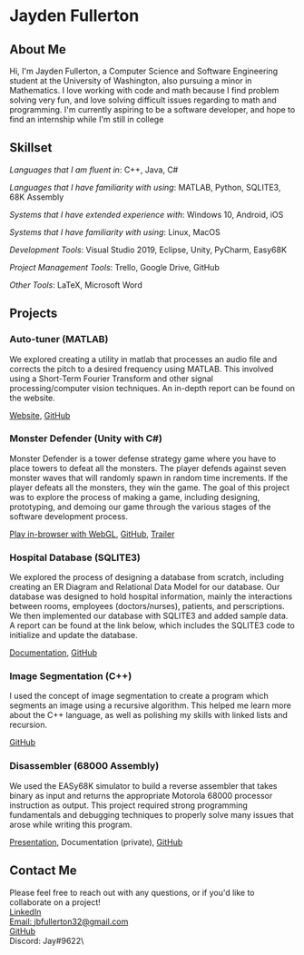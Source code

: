 # Jayden Fullerton

## About Me
Hi, I'm Jayden Fullerton, a Computer Science and Software Engineering student at the University of Washington, also pursuing a minor in Mathematics. I love working with code and math because I find problem solving very fun, and love solving difficult issues regarding to math and programming. I'm currently aspiring to be a software developer, and hope to find an internship while I'm still in college

## Skillset
*Languages that I am fluent in*:
C++, Java, C#

*Languages that I have familiarity with using*:
MATLAB, Python, SQLITE3, 68K Assembly

*Systems that I have extended experience with*:
Windows 10, Android, iOS

*Systems that I have familiarity with using*:
Linux, MacOS

*Development Tools*:
Visual Studio 2019, Eclipse, Unity, PyCharm, Easy68K

*Project Management Tools*:
Trello, Google Drive, GitHub

*Other Tools*:
LaTeX, Microsoft Word

## Projects

### Auto-tuner (MATLAB)
We explored creating a utility in matlab that processes an audio file and corrects the pitch to a desired frequency using MATLAB. This involved using a Short-Term Fourier Transform and other signal processing/computer vision techniques. An in-depth report can be found on the website.

[Website](https://lizzy.wiki/autotuner/), [GitHub](https://github.com/etcadinfinitum/autotuner)

### Monster Defender (Unity with C#)
Monster Defender is a tower defense strategy game where you have to place towers to defeat all the monsters. The player defends against seven monster waves that will randomly spawn in random time increments. If the player defeats all the monsters, they win the game. The goal of this project was to explore the process of making a game, including designing, prototyping, and demoing our game through the various stages of the software development process.

[Play in-browser with WebGL](https://vshaw18.github.io/MonsterDefenderWebGLFinal/), [GitHub](https://github.com/jaydenbf/CSS385_Game), [Trailer](https://www.youtube.com/watch?v=bebYx1-LdKY)

### Hospital Database (SQLITE3)
We explored the process of designing a database from scratch, including creating an ER Diagram and Relational Data Model for our database. Our database was designed to hold hospital information, mainly the interactions between rooms, employees (doctors/nurses), patients, and perscriptions. We then implemented our database with SQLITE3 and added sample data. A report can be found at the link below, which includes the SQLITE3 code to initialize and update the database.

[Documentation](https://github.com/jaydenbf/HospitalDatabase/blob/master/HospitalDatabase.pdf), [GitHub](https://github.com/jaydenbf/HospitalDatabase/)

### Image Segmentation (C++)
I used the concept of image segmentation to create a program which segments an image using a recursive algorithm. This helped me learn more about the C++ language, as well as polishing my skills with linked lists and recursion.

[GitHub](https://github.com/jaydenbf/CSS342-ImageSegmentation)

### Disassembler (68000 Assembly)
We used the EASy68K simulator to build a reverse assembler that takes binary as input and returns the appropriate Motorola 68000 processor instruction as output. This project required strong programming fundamentals and debugging techniques to properly solve many issues that arose while writing this program.

[Presentation](https://www.youtube.com/watch?v=ovDir4fM_DI), Documentation (private), [GitHub](https://github.com/jaydenbf/CSS422)

## Contact Me
Please feel free to reach out with any questions, or if you'd like to collaborate on a project!\
[LinkedIn](https://www.linkedin.com/in/jbfullerton/)\
[Email: jbfullerton32@gmail.com](mailto:jbfullerton32@gmail.com)\
[GitHub](https://github.com/jaydenbf/)\
Discord: Jay#9622\
